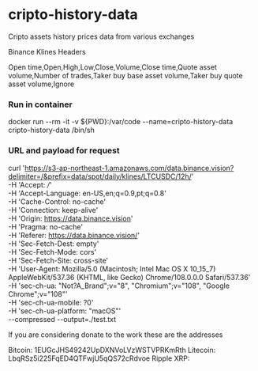 # cripto-history-data
Cripto assets history prices data from various exchanges

Binance Klines Headers

Open time,Open,High,Low,Close,Volume,Close time,Quote asset volume,Number of trades,Taker buy base asset volume,Taker buy quote asset volume,Ignore

### Run in container

docker run --rm -it -v ${PWD}:/var/code --name=cripto-history-data cripto-history-data /bin/sh

### URL and payload for request
curl 'https://s3-ap-northeast-1.amazonaws.com/data.binance.vision?delimiter=/&prefix=data/spot/daily/klines/LTCUSDC/12h/' \
  -H 'Accept: */*' \
  -H 'Accept-Language: en-US,en;q=0.9,pt;q=0.8' \
  -H 'Cache-Control: no-cache' \
  -H 'Connection: keep-alive' \
  -H 'Origin: https://data.binance.vision' \
  -H 'Pragma: no-cache' \
  -H 'Referer: https://data.binance.vision/' \
  -H 'Sec-Fetch-Dest: empty' \
  -H 'Sec-Fetch-Mode: cors' \
  -H 'Sec-Fetch-Site: cross-site' \
  -H 'User-Agent: Mozilla/5.0 (Macintosh; Intel Mac OS X 10_15_7) AppleWebKit/537.36 (KHTML, like Gecko) Chrome/108.0.0.0 Safari/537.36' \
  -H 'sec-ch-ua: "Not?A_Brand";v="8", "Chromium";v="108", "Google Chrome";v="108"' \
  -H 'sec-ch-ua-mobile: ?0' \
  -H 'sec-ch-ua-platform: "macOS"' \
  --compressed --output=./test.txt

If you are considering donate to the work these are the addresses

Bitcoin: 1EUGcJHS49242UpDXNVoLVzWSTVPRKmRth
Litecoin: LbqRSz5i225FqED4QTFwjU5qQS72cRdvoe
Ripple XRP: 